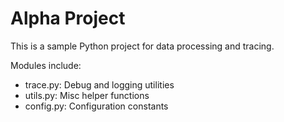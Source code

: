 # Alpha Project

This is a sample Python project for data processing and tracing.

Modules include:
- trace.py: Debug and logging utilities
- utils.py: Misc helper functions
- config.py: Configuration constants
